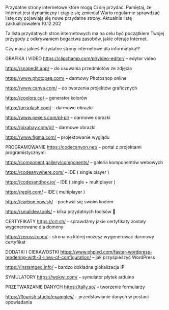 Przydatne strony internetowe które mogą Ci się przydać. Pamiętaj, że Internet jest dynamiczny i ciągle się zmienia! Warto regularnie sprawdzać listę czy pojawiają się nowe przydatne strony. Aktualnie listę zaktualizowałem 10.12.202

Ta lista przydatnych stron internetowych ma na celu być początkiem Twojej przygody z odkrywaniem bogactwa zasobów, jakie oferuje Internet.

Czy masz jakieś Przydatne strony internetowe dla informatyka!?

GRAFIKA I VIDEO
https://clipchamp.com/pl/video-editor/ – edytor video

https://snapedit.app/ – do usuwania przedmiotów ze zdjęcia

https://www.photopea.com/ – darmowy Photoshop online

https://www.canva.com/ – do tworzenia projektów graficznych

https://coolors.co/ – generator kolorów

https://unsplash.com/ – darmowe obrazki

https://www.pexels.com/pl-pl/ – darmowe obrazki

https://pixabay.com/pl/ – darmowe obrazki

https://www.figma.com/ – projektowanie wyglądu

PROGRAMOWANIE
https://codecanyon.net/ – portal z projektami programistycznymi

https://component.gallery/components/ – galeria komponentów webowych

https://codeanywhere.com/ – IDE ( single player )

https://codesandbox.io/ – IDE ( single + multiplayer )

https://replit.com/ – IDE ( multiplayer )

https://carbon.now.sh/ – pochwal się swoim kodem

https://smalldev.tools/ – kilka przydatnych toolsów 🙂

CERTYFIKATY
https://crt.sh/ – sprawdźmy jakie certyfikaty zostały wygenerowane dla domeny

https://zerossl.com/ – strona na której możesz wygenerować darmowy certyfikat

DODATKI I CIEKAWOSTKI
https://www.phpied.com/faster-wordpress-rendering-with-3-lines-of-configuration/ – jak przyśpieszyć WordPress

https://instantgeo.info/ – bardzo dokładna glokalizacja IP

SYMULATORY
https://wokwi.com/ – symulator płytek arduino

PRZETWARZANIE DANYCH
https://tally.so/ – tworzenie formularzy

https://flourish.studio/examples/ – przedstawianie danych w postaci opowiadania